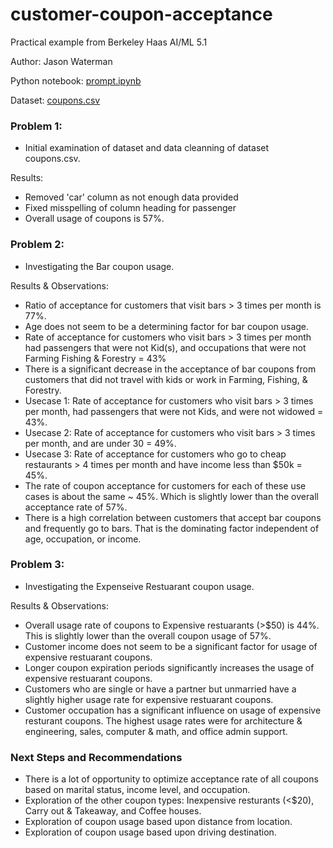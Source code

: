 # customer-coupon-acceptance
Practical example from Berkeley Haas AI/ML 5.1

Author: Jason Waterman

Python notebook: [prompt.ipynb](https://github.com/watermj/customer-coupon-acceptance/edit/main/prompt.ipynb)

Dataset: [coupons.csv](https://github.com/watermj/customer-coupon-acceptance/edit/main/coupons.csv) 

### Problem 1:  
- Initial examination of dataset and data cleanning of dataset coupons.csv.

Results:
- Removed 'car' column as not enough data provided
- Fixed misspelling of column heading for passenger
- Overall usage of coupons is 57%. 

### Problem 2:
- Investigating the Bar coupon usage.

Results & Observations:
- Ratio of acceptance for customers that visit bars > 3 times per month is 77%.
- Age does not seem to be a determining factor for bar coupon usage.
- Rate of acceptance for customers who visit bars > 3 times per month had passengers that were not Kid(s), and occupations that were not Farming Fishing & Forestry =  43%
- There is a significant decrease in the acceptance of bar coupons from customers that did not travel with kids or work in Farming, Fishing, & Forestry.
- Usecase 1: Rate of acceptance for customers who visit bars > 3 times per month, had passengers that were not Kids, and were not widowed =  43%.
- Usecase 2: Rate of acceptance for customers who visit bars > 3 times per month, and are under 30 =  49%.
- Usecase 3: Rate of acceptance for customers who go to cheap restaurants > 4 times per month and have income less than $50k =  45%.
- The rate of coupon acceptance for customers for each of these use cases is about the same ~ 45%. Which is slightly lower than the overall acceptance rate of 57%.
- There is a high correlation between customers that accept bar coupons and frequently go to bars. That is the dominating factor independent of age, occupation, or income.

### Problem 3:
- Investigating the Expenseive Restuarant coupon usage.

Results & Observations:
- Overall usage rate of coupons to Expensive restuarants (>$50) is 44%. This is slightly lower than the overall coupon usage of 57%.
- Customer income does not seem to be a significant factor for usage of expensive restuarant coupons.
- Longer coupon expiration periods significantly increases the usage of expensive restuarant coupons.
- Customers who are single or have a partner but unmarried have a slightly higher usage rate for expensive restuarant coupons.
- Customer occupation has a significant influence on usage of expensive resturant coupons. The highest usage rates were for architecture & engineering, sales, computer & math, and office admin support.

### Next Steps and Recommendations
- There is a lot of opportunity to optimize acceptance rate of all coupons based on marital status, income level, and occupation.
- Exploration of the other coupon types: Inexpensive resturants (<$20), Carry out & Takeaway, and Coffee houses.
- Exploration of coupon usage based upon distance from location.
- Exploration of coupon usage based upon driving destination. 


